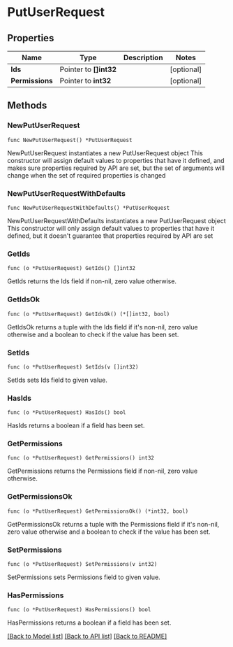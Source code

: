 # PutUserRequest

## Properties

Name | Type | Description | Notes
------------ | ------------- | ------------- | -------------
**Ids** | Pointer to **[]int32** |  | [optional] 
**Permissions** | Pointer to **int32** |  | [optional] 

## Methods

### NewPutUserRequest

`func NewPutUserRequest() *PutUserRequest`

NewPutUserRequest instantiates a new PutUserRequest object
This constructor will assign default values to properties that have it defined,
and makes sure properties required by API are set, but the set of arguments
will change when the set of required properties is changed

### NewPutUserRequestWithDefaults

`func NewPutUserRequestWithDefaults() *PutUserRequest`

NewPutUserRequestWithDefaults instantiates a new PutUserRequest object
This constructor will only assign default values to properties that have it defined,
but it doesn't guarantee that properties required by API are set

### GetIds

`func (o *PutUserRequest) GetIds() []int32`

GetIds returns the Ids field if non-nil, zero value otherwise.

### GetIdsOk

`func (o *PutUserRequest) GetIdsOk() (*[]int32, bool)`

GetIdsOk returns a tuple with the Ids field if it's non-nil, zero value otherwise
and a boolean to check if the value has been set.

### SetIds

`func (o *PutUserRequest) SetIds(v []int32)`

SetIds sets Ids field to given value.

### HasIds

`func (o *PutUserRequest) HasIds() bool`

HasIds returns a boolean if a field has been set.

### GetPermissions

`func (o *PutUserRequest) GetPermissions() int32`

GetPermissions returns the Permissions field if non-nil, zero value otherwise.

### GetPermissionsOk

`func (o *PutUserRequest) GetPermissionsOk() (*int32, bool)`

GetPermissionsOk returns a tuple with the Permissions field if it's non-nil, zero value otherwise
and a boolean to check if the value has been set.

### SetPermissions

`func (o *PutUserRequest) SetPermissions(v int32)`

SetPermissions sets Permissions field to given value.

### HasPermissions

`func (o *PutUserRequest) HasPermissions() bool`

HasPermissions returns a boolean if a field has been set.


[[Back to Model list]](../README.md#documentation-for-models) [[Back to API list]](../README.md#documentation-for-api-endpoints) [[Back to README]](../README.md)


